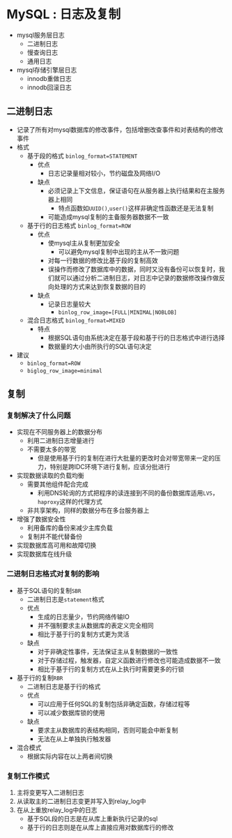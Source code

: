 # MySQL : 日志及复制
* mysql服务层日志
    * 二进制日志
    * 慢查询日志
    * 通用日志
* mysql存储引擎层日志
    * innodb重做日志
    * innodb回滚日志

## 二进制日志
* 记录了所有对mysql数据库的修改事件，包括增删改查事件和对表结构的修改事件
* 格式
    * 基于段的格式 `binlog_format=STATEMENT`
        * 优点
            * 日志记录量相对较小，节约磁盘及网络I/O
        * 缺点
            * 必须记录上下文信息，保证语句在从服务器上执行结果和在主服务器上相同
                * 特点函数如`UUID()`,`user()`这样非确定性函数还是无法复制
            * 可能造成mysql复制的主备服务器数据不一致
    * 基于行的日志格式 `binlog_format=ROW`
        * 优点
            * 使mysql主从复制更加安全
                * 可以避免mysql复制中出现的主从不一致问题
            * 对每一行数据的修改比基于段的复制高效
            * 误操作而修改了数据库中的数据，同时又没有备份可以恢复时，我们就可以通过分析二进制日志，对日志中记录的数据修改操作做反向处理的方式来达到恢复数据的目的
        * 缺点
            * 记录日志量较大
                * `binlog_row_image=[FULL|MINIMAL|NOBLOB]`
    * 混合日志格式 `binlog_format=MIXED`
        * 特点
            * 根据SQL语句由系统决定在基于段和基于行的日志格式中进行选择
            * 数据量的大小由所执行的SQL语句决定
* 建议
    * `binlog_format=ROW`
    * `biglog_row_image=minimal`

## 复制
### 复制解决了什么问题
* 实现在不同服务器上的数据分布
    * 利用二进制日志增量进行
    * 不需要太多的带宽
        * 但是使用基于行的复制在进行大批量的更改时会对带宽带来一定的压力，特别是跨IDC环境下进行复制，应该分批进行
* 实现数据读取的负载均衡
    * 需要其他组件配合完成
        * 利用DNS轮询的方式把程序的读连接到不同的备份数据库适用`LVS`，`haproxy`这样的代理方式
    * 非共享架构，同样的数据分布在多台服务器上
* 增强了数据安全性
    * 利用备库的备份来减少主库负载
    * 复制并不能代替备份
* 实现数据库高可用和故障切换
* 实现数据库在线升级

### 二进制日志格式对复制的影响
* 基于SQL语句的复制`SBR`
    * 二进制日志是`statement`格式
    * 优点
        * 生成的日志量少，节约网络传输IO
        * 并不强制要求主从数据库的表定义完全相同
        * 相比于基于行的复制方式更为灵活
    * 缺点
        * 对于非确定性事件，无法保证主从复制数据的一致性
        * 对于存储过程，触发器，自定义函数进行修改也可能造成数据不一致
        * 相比于基于行的复制方式在从上执行时需要更多的行锁
* 基于行的复制`RBR`
    * 二进制日志是基于行的格式
    * 优点
        * 可以应用于任何SQL的复制包括非确定函数，存储过程等
        * 可以减少数据库锁的使用
    * 缺点
        * 要求主从数据库的表结构相同，否则可能会中断复制
        * 无法在从上单独执行触发器
* 混合模式
    * 根据实际内容在以上两者间切换

### 复制工作模式
1. 主将变更写入二进制日志
1. 从读取主的二进制日志变更并写入到relay_log中
1. 在从上重放relay_log中的日志
    * 基于SQL段的日志是在从库上重新执行记录的sql
    * 基于行的日志则是在从库上直接应用对数据库行的修改